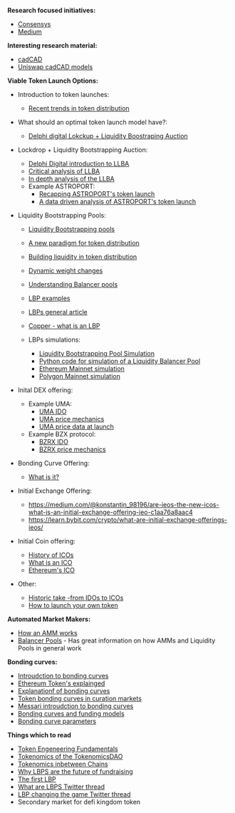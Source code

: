 **Research focused initiatives:**
- [Consensys](https://consensys.net/search/)
- [Medium](https://medium.com)

**Interesting research material:**
- [cadCAD](http://cadcad.org/)
- [Uniswap cadCAD models](https://github.com/BlockScience/uniswap)

**Viable Token Launch Options:**
* Introduction to token launches:
  - [Recent trends in token distribution](https://variant.fund/writing/recent-trends-in-token-distribution)

* What should an optimal token launch model have?:
  - [Delphi digital Lokckup  + Liquidity Boostraping Auction](https://twitter.com/Delphi_Digital/status/1466439783710875657/photo/1)

* Lockdrop + Liquidity Bootstrapping Auction:
  - [Delphi Digital introduction to LLBA](https://twitter.com/Delphi_Digital/status/1466439597316050951)
  - [Critical analysis of LLBA](https://coinyuppie.com/new-experiment-of-token-issuance-in-depth-understanding-of-the-lock-up-liquidity-guided-auction-model/)
  - [In depth analysis of the LLBA](https://coinyuppie.com/new-experiment-of-token-issuance-in-depth-understanding-of-the-lock-up-liquidity-guided-auction-model/)
  - Example ASTROPORT:
    - [Recapping ASTROPORT's token launch](https://astroport.medium.com/mission-accomplished-recapping-astroports-phase-1-lockdrop-64d0c32e50cf)
    - [A data driven analysis of ASTROPORT's token launch](https://medium.com/@incioman/astroport-launch-a-data-driven-analysis-430ac6928be8)

* Liquidity Bootstrapping Pools:
  - [Liquidity Bootstrapping pools](https://docs.balancer.fi/products/balancer-pools/liquidity-bootstrapping-pools-lbps)
  - [A new paradigm for token distribution](https://medium.com/balancer-protocol/a-new-paradigm-for-token-distribution-c82de13626bb)
  - [Building liquidity in token distribution](https://medium.com/balancer-protocol/building-liquidity-into-token-distribution-a49d4286e0d4)
  - [Dynamic weight changes](https://medium.com/powerpool/dynamic-weights-changing-model-for-powerindex-the-amm-pool-of-8-tokens-6213f24f56f1)
  - [Understanding Balancer pools](https://medium.com/balancer-simulations/understanding-balancer-pools-c2b877dcc082)
  - [LBP examples](https://medium.com/balancer-protocol/a-primer-on-fair-token-launches-and-liquidity-bootstrapping-pools-11bab5ff33a2)
  - [LBPs general article](https://globalcoinresearch.com/2022/01/19/liquidity-bootstrapping-pools-explained/)
  - [Copper - what is an LBP](https://docs.alchemist.wtf/copper/lbps/what-is-a-liquidity-bootstrapping-pool)

  - LBPs simulations:
    - [Liquidity Bootstrapping Pool Simulation](https://docs.google.com/spreadsheets/d/125MgAqv0f81Qp6y9VZHAcwMkVhvdcNKA/edit#gid=745957496)
    - [Python code for simulation of a Liquidity Balancer Pool](https://github.com/TokenEngineeringCommunity/BalancerPools_Model)
    - [Ethereum Mainnet simulation](https://copperlaunch.com/create)
    - [Polygon Mainnet simulation](https://polygon.copperlaunch.com/create)

* Inital DEX offering:
  - Example UMA:
    - [UMA IDO](https://www.coindesk.com/price/uma-protocol/)
    - [UMA price mechanics](https://twitter.com/Amun/status/1255892946169274370?s=20)
    - [UMA price data at launch](https://dune.com/Amun/uma-protocol-uniswap-sale-created-by-amun-research-)
  - Example BZX protocol:
    - [BZRX IDO](https://newsletter.thedefiant.io/p/instant-500k-profits-on-bzrx-raises)
    - [BZRX price mechanics](https://twitter.com/angelomint/status/1282772406231273478?ref_src=twsrc%5Etfw%7Ctwcamp%5Etweetembed%7Ctwterm%5E1282772406231273478%7Ctwgr%5E%7Ctwcon%5Es1_&ref_url=https%3A%2F%2Fdefirate.com%2Fbzrx-initial-dex-offering%2F)

* Bonding Curve Offering:
  - [What is it?](https://medium.com/onomy-protocol/what-is-a-bonding-curve-offering-bco-12518e0a98fc)

* Initial Exchange Offering:
  - https://medium.com/@konstantin_98196/are-ieos-the-new-icos-what-is-an-initial-exchange-offering-ieo-c1aa76a8aac4
  - https://learn.bybit.com/crypto/what-are-initial-exchange-offerings-ieos/

* Initial Coin offering:
  - [History of ICOs](https://hackernoon.com/a-comprehensive-guide-to-icos-crypto-funding-the-rise-the-boom-the-bust-the-next-b159fdf38010)
  - [What is an ICO](https://www.investopedia.com/news/what-ico/)
  - [Ethereum's ICO](https://www.gemini.com/cryptopedia/initial-coin-offering-explained-ethereum-ico)

* Other:
  - [Historic take -from IDOs to ICOs](https://medium.com/hackernoon/ico-101-history-of-initial-coin-offerings-icos-part-1-from-mastercoin-to-ethereum-4689b7c2326b)
  - [How to launch your own token](https://maxya.mp/how-to-launch-your-token-in-2022-founders-checklist)

**Automated Market Makers:**
- [How an AMM works](https://blog.gnosis.pm/building-a-decentralized-exchange-in-ethereum-eea4e7452d6e)
- [Balancer Pools](https://balancer.fi/whitepaper.pdf#constant-value-distribution-proof_) - Has great information on how AMMs and Liquidity Pools in general work

**Bonding curves:**
* [Introudction to bonding curves](https://medium.com/linum-labs/intro-to-bonding-curves-and-shapes-bf326bc4e11a)
* [Ethereum Token's explainged](https://medium.com/linum-labs/ethereum-tokens-explained-ffe9df918008)
* [Explanationf of bonding curves](https://medium.com/coinmonks/token-bonding-curves-explained-7a9332198e0e)
* [Token bonding curves in curation markets](https://medium.com/@simondlr/tokens-2-0-curved-token-bonding-in-curation-markets-1764a2e0bee5)
* [Messari introudction to bonding curves](https://messari.io/article/bonding-curves)
* [Bonding curves and funding models](https://dev.to/ceonyema/bonding-curve-offering-an-efficient-and-transparent-funding-model-4oae)
* [Bonding curve parameters](https://medium.com/molecule-blog/token-bonding-curve-design-parameters-95d365cbec4f)
  
**Things which to read**
- [Token Engeneering Fundamentals](https://medium.com/tokenengineering/token-engineering-fundamentals-49b15b42fa5)
- [Tokenomics of the TokenomicsDAO](https://ffstrauf.medium.com/defining-the-tokenomics-of-the-tokenomics-dao-34adff0347a4)
- [Tokenomics inbetween Chains](https://medium.com/coinmonks/tokenomics-101-in-between-chains-dc76050f2377)
- [Why LBPS are the future of fundraising](https://hackernoon.com/why-liquidity-bootstrap-pools-are-the-future-of-fundraising-h6w33bc)
- [The first LBP](https://blog.perp.fi/everything-you-need-to-know-about-the-first-liquidity-bootstrapping-pool-lbp-60a61b368c82)
- [What are LBPS Twitter thread](https://twitter.com/gabrielgfoo/status/1470460354329071619?lang=en-GB)
- [LBP changing the game Twitter thread](https://twitter.com/reptilepres/status/1494388949908803588)
- Secondary market for defi kingdom token

